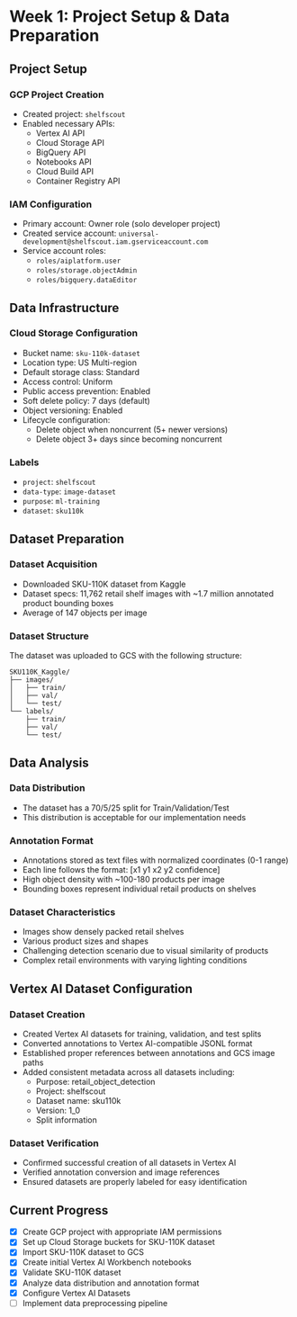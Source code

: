 # Week 1: Project Setup & Data Preparation

## Project Setup

### GCP Project Creation
- Created project: `shelfscout`
- Enabled necessary APIs:
  - Vertex AI API
  - Cloud Storage API
  - BigQuery API
  - Notebooks API
  - Cloud Build API
  - Container Registry API

### IAM Configuration
- Primary account: Owner role (solo developer project)
- Created service account: `universal-development@shelfscout.iam.gserviceaccount.com`
- Service account roles:
  - `roles/aiplatform.user`
  - `roles/storage.objectAdmin`
  - `roles/bigquery.dataEditor`

## Data Infrastructure

### Cloud Storage Configuration
- Bucket name: `sku-110k-dataset`
- Location type: US Multi-region
- Default storage class: Standard
- Access control: Uniform
- Public access prevention: Enabled
- Soft delete policy: 7 days (default)
- Object versioning: Enabled
- Lifecycle configuration:
  - Delete object when noncurrent (5+ newer versions)
  - Delete object 3+ days since becoming noncurrent

### Labels
- `project`: `shelfscout`
- `data-type`: `image-dataset`
- `purpose`: `ml-training`
- `dataset`: `sku110k`

## Dataset Preparation

### Dataset Acquisition
- Downloaded SKU-110K dataset from Kaggle
- Dataset specs: 11,762 retail shelf images with ~1.7 million annotated product bounding boxes
- Average of 147 objects per image

### Dataset Structure
The dataset was uploaded to GCS with the following structure:
```
SKU110K_Kaggle/
├── images/
│   ├── train/
│   ├── val/
│   └── test/
└── labels/
    ├── train/
    ├── val/
    └── test/
```

## Data Analysis

### Data Distribution
- The dataset has a 70/5/25 split for Train/Validation/Test
- This distribution is acceptable for our implementation needs

### Annotation Format
- Annotations stored as text files with normalized coordinates (0-1 range)
- Each line follows the format: [x1 y1 x2 y2 confidence]
- High object density with ~100-180 products per image
- Bounding boxes represent individual retail products on shelves

### Dataset Characteristics
- Images show densely packed retail shelves
- Various product sizes and shapes
- Challenging detection scenario due to visual similarity of products
- Complex retail environments with varying lighting conditions

## Vertex AI Dataset Configuration

### Dataset Creation
- Created Vertex AI datasets for training, validation, and test splits
- Converted annotations to Vertex AI-compatible JSONL format
- Established proper references between annotations and GCS image paths
- Added consistent metadata across all datasets including:
  - Purpose: retail_object_detection
  - Project: shelfscout
  - Dataset name: sku110k
  - Version: 1_0
  - Split information

### Dataset Verification
- Confirmed successful creation of all datasets in Vertex AI
- Verified annotation conversion and image references
- Ensured datasets are properly labeled for easy identification

## Current Progress

- [x] Create GCP project with appropriate IAM permissions
- [x] Set up Cloud Storage buckets for SKU-110K dataset
- [x] Import SKU-110K dataset to GCS
- [x] Create initial Vertex AI Workbench notebooks
- [x] Validate SKU-110K dataset
- [x] Analyze data distribution and annotation format
- [x] Configure Vertex AI Datasets
- [ ] Implement data preprocessing pipeline
